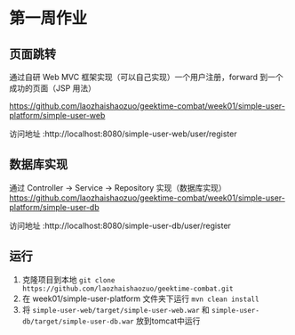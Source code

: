 # 第一周作业

## 页面跳转

通过自研 Web MVC 框架实现（可以自己实现）一个用户注册，forward 到一个成功的页面（JSP 用法）


https://github.com/laozhaishaozuo/geektime-combat/week01/simple-user-platform/simple-user-web

访问地址 :http://localhost:8080/simple-user-web/user/register




## 数据库实现

通过 Controller -> Service -> Repository 实现（数据库实现）
https://github.com/laozhaishaozuo/geektime-combat/week01/simple-user-platform/simple-user-db

访问地址 :http://localhost:8080/simple-user-db/user/register


## 运行

1. 克隆项目到本地 `git clone https://github.com/laozhaishaozuo/geektime-combat.git`
2. 在 week01/simple-user-platform 文件夹下运行 `mvn clean install`
3. 将 `simple-user-web/target/simple-user-web.war` 和 `simple-user-db/target/simple-user-db.war` 放到tomcat中运行
